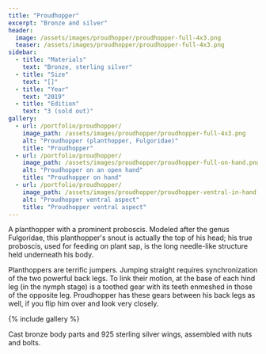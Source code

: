 ```yaml
---
title: "Proudhopper"
excerpt: "Bronze and silver"
header:
  image: /assets/images/proudhopper/proudhopper-full-4x3.png
  teaser: /assets/images/proudhopper/proudhopper-full-4x3.png
sidebar:
  - title: "Materials"
    text: "Bronze, sterling silver"
  - title: "Size"
    text: "[]"
  - title: "Year"
    text: "2019"
  - title: "Edition"
    text: "3 (sold out)"
gallery:
  - url: /portfolio/proudhopper/
    image_path: /assets/images/proudhopper/proudhopper-full-4x3.png
    alt: "Proudhopper (planthopper, Fulgoridae)"
    title: "Proudhopper"
  - url: /portfolio/proudhopper/
    image_path: /assets/images/proudhopper/proudhopper-full-on-hand.png
    alt: "Proudhopper on an open hand"
    title: "Proudhopper on hand"
  - url: /portfolio/proudhopper/
    image_path: /assets/images/proudhopper/proudhopper-ventral-in-hand.png
    alt: "Proudhopper ventral aspect"
    title: "Proudhopper ventral aspect"
---
```


A planthopper with a prominent proboscis. Modeled after the genus Fulgoridae, this planthopper's snout is actually the top of his head; his true proboscis, used for feeding on plant sap, is the long needle-like structure held underneath his body.

Planthoppers are terrific jumpers. Jumping straight requires synchronization of the two powerful back legs. To link their motion, at the base of each hind leg (in the nymph stage) is a toothed gear with its teeth enmeshed in those of the opposite leg. Proudhopper has these gears between his back legs as well, if you flip him over and look very closely.

{% include gallery %}

Cast bronze body parts and 925 sterling silver wings, assembled with nuts and bolts.